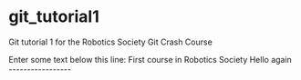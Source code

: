 # git_tutorial1
Git tutorial 1 for the Robotics Society Git Crash Course


Enter some text below this line:
First course in Robotics Society 
Hello again -----------------
